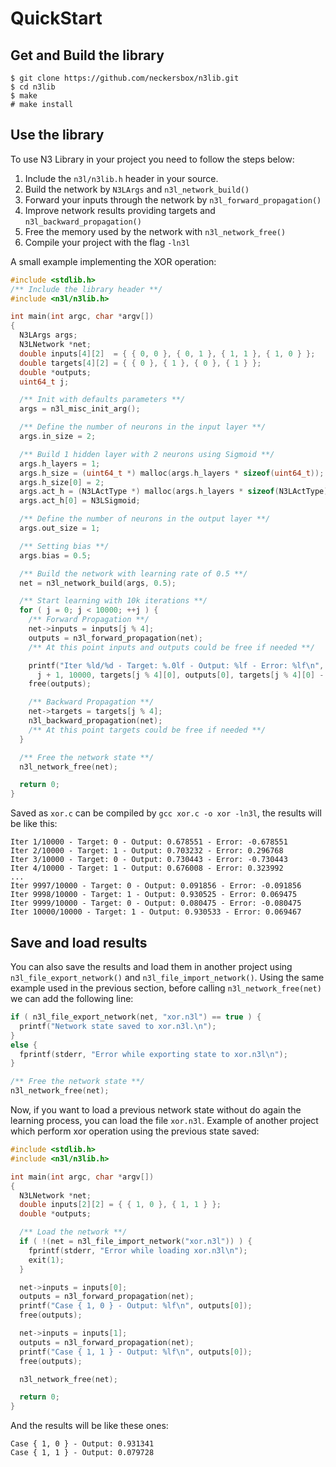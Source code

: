 # QuickStart

## Get and Build the library

```
$ git clone https://github.com/neckersbox/n3lib.git
$ cd n3lib
$ make
# make install
```

## Use the library

To use N3 Library in your project you need to follow the steps below:

1. Include the `n3l/n3lib.h` header in your source.
2. Build the network by `N3LArgs` and `n3l_network_build()`
3. Forward your inputs through the network by `n3l_forward_propagation()`
4. Improve network results providing targets and `n3l_backward_propagation()`
5. Free the memory used by the network with `n3l_network_free()`
6. Compile your project with the flag `-ln3l`

A small example implementing the XOR operation:
```C
#include <stdlib.h>
/** Include the library header **/
#include <n3l/n3lib.h>

int main(int argc, char *argv[])
{
  N3LArgs args;
  N3LNetwork *net;
  double inputs[4][2]  = { { 0, 0 }, { 0, 1 }, { 1, 1 }, { 1, 0 } };
  double targets[4][2] = { { 0 }, { 1 }, { 0 }, { 1 } };
  double *outputs;
  uint64_t j;

  /** Init with defaults parameters **/
  args = n3l_misc_init_arg();

  /** Define the number of neurons in the input layer **/
  args.in_size = 2;

  /** Build 1 hidden layer with 2 neurons using Sigmoid **/
  args.h_layers = 1;
  args.h_size = (uint64_t *) malloc(args.h_layers * sizeof(uint64_t));
  args.h_size[0] = 2;
  args.act_h = (N3LActType *) malloc(args.h_layers * sizeof(N3LActType));
  args.act_h[0] = N3LSigmoid;

  /** Define the number of neurons in the output layer **/
  args.out_size = 1;

  /** Setting bias **/
  args.bias = 0.5;

  /** Build the network with learning rate of 0.5 **/
  net = n3l_network_build(args, 0.5);

  /** Start learning with 10k iterations **/
  for ( j = 0; j < 10000; ++j ) {
    /** Forward Propagation **/
    net->inputs = inputs[j % 4];
    outputs = n3l_forward_propagation(net);
    /** At this point inputs and outputs could be free if needed **/

    printf("Iter %ld/%d - Target: %.0lf - Output: %lf - Error: %lf\n",
      j + 1, 10000, targets[j % 4][0], outputs[0], targets[j % 4][0] - outputs[0]);
    free(outputs);

    /** Backward Propagation **/
    net->targets = targets[j % 4];
    n3l_backward_propagation(net);
    /** At this point targets could be free if needed **/
  }

  /** Free the network state **/
  n3l_network_free(net);

  return 0;
}
```

Saved as `xor.c` can be compiled by `gcc xor.c -o xor -ln3l`, the results will be like this:

```
Iter 1/10000 - Target: 0 - Output: 0.678551 - Error: -0.678551
Iter 2/10000 - Target: 1 - Output: 0.703232 - Error: 0.296768
Iter 3/10000 - Target: 0 - Output: 0.730443 - Error: -0.730443
Iter 4/10000 - Target: 1 - Output: 0.676008 - Error: 0.323992
...
Iter 9997/10000 - Target: 0 - Output: 0.091856 - Error: -0.091856
Iter 9998/10000 - Target: 1 - Output: 0.930525 - Error: 0.069475
Iter 9999/10000 - Target: 0 - Output: 0.080475 - Error: -0.080475
Iter 10000/10000 - Target: 1 - Output: 0.930533 - Error: 0.069467
```

## Save and load results

You can also save the results and load them in another project using `n3l_file_export_network()` and `n3l_file_import_network()`.
Using the same example used in the previous section, before calling `n3l_network_free(net)` we can add the following line:

```C
if ( n3l_file_export_network(net, "xor.n3l") == true ) {
  printf("Network state saved to xor.n3l.\n");
}
else {
  fprintf(stderr, "Error while exporting state to xor.n3l\n");
}

/** Free the network state **/
n3l_network_free(net);
```

Now, if you want to load a previous network state without do again the learning process, you can load the file `xor.n3l`.
Example of another project which perform xor operation using the previous state saved:

```C
#include <stdlib.h>
#include <n3l/n3lib.h>

int main(int argc, char *argv[])
{
  N3LNetwork *net;
  double inputs[2][2] = { { 1, 0 }, { 1, 1 } };
  double *outputs;

  /** Load the network **/
  if ( !(net = n3l_file_import_network("xor.n3l")) ) {
    fprintf(stderr, "Error while loading xor.n3l\n");
    exit(1);
  }

  net->inputs = inputs[0];
  outputs = n3l_forward_propagation(net);
  printf("Case { 1, 0 } - Output: %lf\n", outputs[0]);
  free(outputs);

  net->inputs = inputs[1];
  outputs = n3l_forward_propagation(net);
  printf("Case { 1, 1 } - Output: %lf\n", outputs[0]);
  free(outputs);

  n3l_network_free(net);

  return 0;
}
```

And the results will be like these ones:

```
Case { 1, 0 } - Output: 0.931341
Case { 1, 1 } - Output: 0.079728
```
